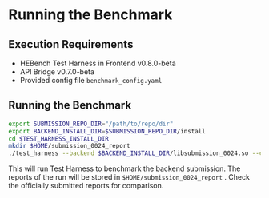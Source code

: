 # Running the Benchmark

## Execution Requirements

- HEBench Test Harness in Frontend v0.8.0-beta
- API Bridge v0.7.0-beta
- Provided config file `benchmark_config.yaml`

## Running the Benchmark

```bash
export SUBMISSION_REPO_DIR="/path/to/repo/dir"
export BACKEND_INSTALL_DIR=$SUBMISSION_REPO_DIR/install
cd $TEST_HARNESS_INSTALL_DIR
mkdir $HOME/submission_0024_report
./test_harness --backend $BACKEND_INSTALL_DIR/libsubmission_0024.so --config_file $SUBMISSION_REPO_DIR/benchmark_config.yaml --report_root_path $HOME/submission_0024_report --single_path_report
```

This will run Test Harness to benchmark the backend submission. The reports of the run will be stored in `$HOME/submission_0024_report` . Check the officially submitted reports for comparison.

